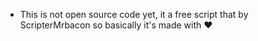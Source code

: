* This is not open source code yet, it a free script that by ScripterMrbacon so basically it's made with ❤️
